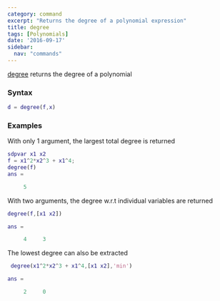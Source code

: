 ```yaml
---
category: command
excerpt: "Returns the degree of a polynomial expression"
title: degree
tags: [Polynomials]
date: '2016-09-17'
sidebar:
  nav: "commands"
---
```


[degree](/command/degree) returns the degree of a polynomial

### Syntax

````matlab
d = degree(f,x)
````

### Examples

With only 1 argument, the largest total degree is returned

````matlab
sdpvar x1 x2
f = x1^2*x2^3 + x1^4;
degree(f)
ans =

     5
````
With two arguments, the degree w.r.t individual variables are returned

````matlab
degree(f,[x1 x2])

ans =

     4     3
````

The lowest degree can also be extracted

````matlab
 degree(x1^2*x2^3 + x1^4,[x1 x2],'min')

ans =

     2     0
````
